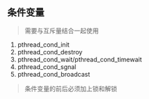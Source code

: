 ## 条件变量
> 需要与互斥量结合一起使用
1. pthread_cond_init
2. pthread_cond_destroy
3. pthread_cond_wait/pthread_cond_timewait
4. pthread_cond_sgnal
5. pthread_cond_broadcast

> 条件变量的前后必须加上锁和解锁